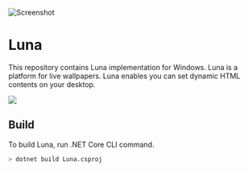 ![Screenshot](https://user-images.githubusercontent.com/246691/123901423-dfa69680-d9a5-11eb-897e-0498305a9dec.png "Screenshot")

# Luna

This repository contains Luna implementation for Windows. Luna is a platform for live wallpapers. Luna enables you can set dynamic HTML contents on your desktop.

![](https://github.com/milchchan/Luna/workflows/.NET/badge.svg)

## Build

To build Luna, run .NET Core CLI command.

```sh
> dotnet build Luna.csproj
```
